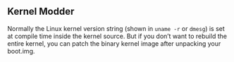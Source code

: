 ## Kernel Modder
Normally the Linux kernel version string (shown in `uname -r` or `dmesg`) is set at compile time inside the kernel source. But if you don’t want to rebuild the entire kernel, you can patch the binary kernel image after unpacking your boot.img.


